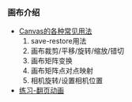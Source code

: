### 画布介绍

* [Canvas的各种常见用法](CanvasView.kt)
  1. save-restore用法
  2. 画布裁剪/平移/旋转/缩放/错切
  3. 画布矩阵变换
  4. 画布矩阵点对点映射
  5. 相机旋转/设置相机位置
* [练习-翻页动画](FlipView.kt)